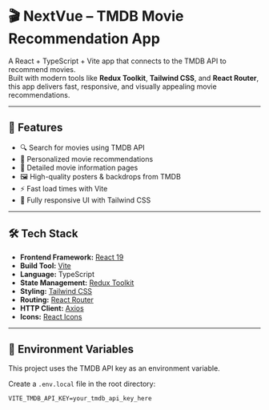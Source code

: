 # 🎬 NextVue – TMDB Movie Recommendation App

A React + TypeScript + Vite app that connects to the TMDB API to recommend movies.  
Built with modern tools like **Redux Toolkit**, **Tailwind CSS**, and **React Router**, this app delivers fast, responsive, and visually appealing movie recommendations.

---

## 🚀 Features

- 🔍 Search for movies using TMDB API
- 🎯 Personalized movie recommendations
- 📜 Detailed movie information pages
- 🖼️ High-quality posters & backdrops from TMDB
- ⚡ Fast load times with Vite
- 🎨 Fully responsive UI with Tailwind CSS

---

## 🛠️ Tech Stack

- **Frontend Framework:** [React 19](https://react.dev/)
- **Build Tool:** [Vite](https://vitejs.dev/)
- **Language:** TypeScript
- **State Management:** [Redux Toolkit](https://redux-toolkit.js.org/)
- **Styling:** [Tailwind CSS](https://tailwindcss.com/)
- **Routing:** [React Router](https://reactrouter.com/)
- **HTTP Client:** [Axios](https://axios-http.com/)
- **Icons:** [React Icons](https://react-icons.github.io/react-icons/)

---

## 🔑 Environment Variables

This project uses the TMDB API key as an environment variable.

Create a `.env.local` file in the root directory:

```env
VITE_TMDB_API_KEY=your_tmdb_api_key_here
